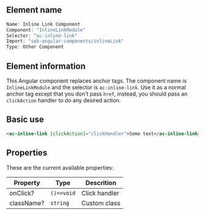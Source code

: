 ## Element name

```javascript
Name: Inline Link Component
Component: "InlineLinkModule"
Selector: "ac-inline-link"
Import: "seb-angular-components/inlineLink"
Type: Other Component
```

## Element information

This Angular component replaces anchor tags. The component name is `InlineLinkModule` and the selector is `ac-inline-link`. Use it as a normal anchor tag except that you don't pass `href`, instead, you should pass an `clickAction` handler to do any desired action.

## Basic use

```html
<ac-inline-link [clickAction]="clickHandler">Some text</ac-inline-link>
```

## Properties

These are the current available properties:

| Property   | Type       | Descrition    |
| ---------- | ---------- | ------------- |
| onClick?   | `()=>void` | Click handler |
| className? | `string`   | Custom class  |
